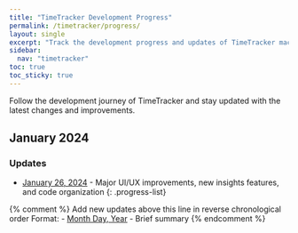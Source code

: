```yaml
---
title: "TimeTracker Development Progress"
permalink: /timetracker/progress/
layout: single
excerpt: "Track the development progress and updates of TimeTracker macOS application. Stay informed about new features, improvements, and changes."
sidebar:
  nav: "timetracker"
toc: true
toc_sticky: true
---
```


Follow the development journey of TimeTracker and stay updated with the latest changes and improvements.

## January 2024

### Updates
- [January 26, 2024](/timetracker/progress/2024/01/26/) - Major UI/UX improvements, new insights features, and code organization
{: .progress-list}

{% comment %}
Add new updates above this line in reverse chronological order
Format: - [Month Day, Year](/timetracker/progress/YYYY/MM/DD/) - Brief summary
{% endcomment %}
